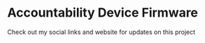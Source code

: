 # Accountability Device Firmware

Check out my social links and website for updates on this project
